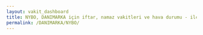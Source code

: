 ```yaml
---
layout: vakit_dashboard
title: NYBO, DANIMARKA için iftar, namaz vakitleri ve hava durumu - ilçe/eyalet seç
permalink: /DANIMARKA/NYBO/
---
```


<script type="text/javascript">
  var GLOBAL_COUNTRY = 'DANIMARKA';
  var GLOBAL_CITY = 'NYBO';
  var GLOBAL_STATE = '';
  var lat = 72;
  var lon = 21;
</script>
